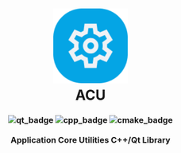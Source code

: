 <h1 align="center"><img src="./docs/images/logo.png" width="150" alt="Logo"/><br/>ACU</h1>

<h3 align="center">
    <img src="https://img.shields.io/badge/Qt-41CD52?style=for-the-badge&logo=qt&logoColor=white" alt="qt_badge"/>
    <img src="https://img.shields.io/badge/C%2B%2B-00599C?style=for-the-badge&logo=c%2B%2B&logoColor=white" alt="cpp_badge"/>
    <img src="https://img.shields.io/badge/CMake-064F8C?style=for-the-badge&logo=cmake&logoColor=white" alt="cmake_badge"/>
    <br/><br/>Application Core Utilities C++/Qt Library
</h3>

